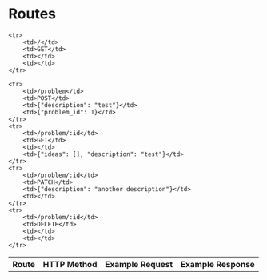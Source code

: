 Routes
======

<table>
	<tr>
		<th>Route</th>
		<th>HTTP Method</th>
		<th>Example Request</th>
		<th>Example Response</th>
	</tr>

	<tr>
		<td>/</td>
		<td>GET</td>
		<td></td>
		<td></td>
	</tr>

	<tr>
		<td>/problem</td>
		<td>POST</td>
		<td>{"description": "test"}</td>
		<td>{"problem_id": 1}</td>
	</tr>
	<tr>
		<td>/problem/:id</td>
		<td>GET</td>
		<td></td>
		<td>{"ideas": [], "description": "test"}</td>
	</tr>
	<tr>
		<td>/problem/:id</td>
		<td>PATCH</td>
		<td>{"description": "another description"}</td>
		<td></td>
	</tr>
	<tr>
		<td>/problem/:id</td>
		<td>DELETE</td>
		<td></td>
		<td></td>
	</tr>
</table>

